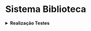 # Sistema Biblioteca

<details>
  <summary><strong>Realização Testes</strong></summary>

### Method Get:

#### - Listando todos os valores presentes na coleção:

![Metodo GET](test_imgs/method_get.png)

### Method Post:

#### - Realizando a criação de um valor na coleção:

![Metodo POST](/test_imgs/method_post.png)

### Method Patch:

#### - Alterando um valor especifico na coleção:

![Metodo PATCH](/test_imgs/method_patch.png)

### Method Delete:

#### - Deletando o valor na coleção:

![Metodo DELETE](/test_imgs/method_delete.png)

</details>
